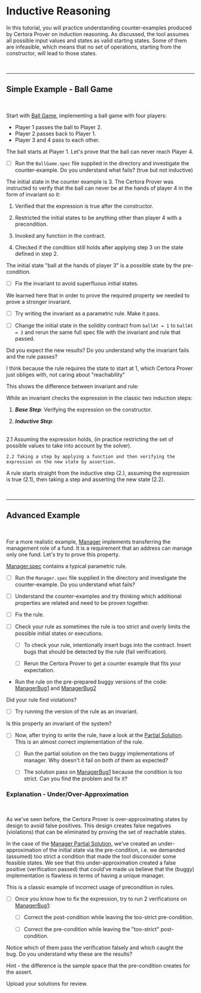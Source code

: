 # Inductive Reasoning

In this tutorial, you will practice understanding counter-examples produced by Certora Prover on induction reasoning. 
As discussed, the tool assumes all possible input values and states as valid starting states. Some of them are infeasible, which means that no set of operations, starting from the constructor, will lead to those states.

</br>

---

## Simple Example - Ball Game

</br> 

Start with [Ball Game](BallGame/BallGame.sol), implementing a ball game with four players:

- Player 1 passes the ball to Player 2.
- Player 2 passes back to Player 1.
- Player 3 and 4 pass to each other.

The ball starts at Player 1. Let's prove that the ball can never reach Player 4.

- [ ] Run the `BallGame.spec` file supplied in the directory and investigate the counter-example.
Do you understand what fails? (true but not inductive)

The initial state in the counter example is 3.
The Certora Prover was instructed to verify that the ball can never be at the hands of player 4 in the form of invariant so it:

1. Verified that the expression is true after the constructor.

2. Restricted the initial states to be anything other than player 4 with a precondition.

3. Invoked any function in the contract.

4. Checked if the condition still holds after applying step 3 on the state defined in step 2.

The initial state "ball at the hands of player 3" is a possible state by the pre-condition.

- [ ] Fix the invariant to avoid superfluous initial states.

We learned here that in order to prove the required property we needed to prove a stronger invariant.

- [ ] Try writing the invariant as a parametric rule. Make it pass.

- [ ] Change the initial state in the solidity contract from `ballAt = 1` to `ballAt = 3` and rerun the same full spec file with the invariant and rule that passed.

Did you expect the new results?
Do you understand why the invariant fails and the rule passes?

I think because the rule requires the state to start at 1, which Certora Prover just obliges with, not caring about "reachability"

This shows the difference between invariant and rule:  

While an invariant checks the expression in the classic two induction steps:

1. ***Base Step***: Verifying the expression on the constructor.

2. ***Inductive Step***:
</br>
    2.1 Assuming the expression holds, (in practice restricting the set of possible values to take into account by the solver).

    2.2 Taking a step by applying a function and then verifying the expression on the new state by assertion.

A rule starts straight from the inductive step (2.), assuming the expression is true (2.1), then taking a step and asserting the new state (2.2).

</br>

---

## Advanced Example 

</br>

For a more realistic example, [Manager](Manager/Manager.sol) implements transferring the management role of a fund. It is a requirement that an address can manage only one fund. Let's try to prove this property.

[Manager.spec](Manager/Manager.spec) contains a typical parametric rule.

- [ ] Run the `Manager.spec` file supplied in the directory and investigate the counter-example.
Do you understand what fails?

- [ ] Understand the counter-examples and try thinking which additional properties are related and need to be proven together.

- [ ] Fix the rule.

- [ ] Check your rule as sometimes the rule is too strict and overly limits the possible initial states or executions.

  - [ ] To check your rule, intentionally insert bugs into the contract. Insert bugs that should be detected by the rule (fail verification).

  - [ ] Rerun the Certora Prover to get a counter example that fits your expectation.

- Run the rule on the pre-prepared buggy versions of the code:
[ManagerBug1](Manager/ManagerBug1.sol) and [ManagerBug2](Manager/ManagerBug2.sol)

Did your rule find violations?

- [ ] Try running the version of the rule as an invariant.

Is this property an invariant of the system?

- [ ] Now, after trying to write the rule, have a look at the [Partial Solution](Manager/ManagerPartialSolution.spec). This is an almost correct implementation of the rule.

  - [ ] Run the partial solution on the two buggy implementations of manager. Why doesn't it fail on both of them as expected?

  - [ ] The solution pass on [ManagerBug1](Manager/ManagerBug1.sol) because the condition is too strict. Can you find the problem and fix it?

### Explanation - Under/Over-Approximation

</br>

As we've seen before, the Certora Prover is over-approximating states by design to avoid false positives. This design creates false negatives (violations) that can be eliminated by proving the set of reachable states.

In the case of the [Manager Partial Solution](Manager/ManagerPartialSolution.spec), we've created an under-approximation of the initial state via the pre-condition, i.e. we demanded (assumed) too strict a condition that made the tool disconsider some feasible states. We see that this under-approximation created a false positive (verification passed) that could've made us believe that the (buggy) implementation is flawless in terms of having a unique manager.

This is a classic example of incorrect usage of precondition in rules.

- [ ] Once you know how to fix the expression, try to run 2 verifications on [ManagerBug1](Manager/ManagerBug1.sol):

  - [ ] Correct the post-condition while leaving the too-strict pre-condition.

  - [ ] Correct the pre-condition while leaving the "too-strict" post-condition.

Notice which of them pass the verification falsely and which caught the bug.
Do you understand why these are the results?

Hint - the difference is the sample space that the pre-condition creates for the assert.

Upload your solutions for review.